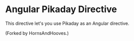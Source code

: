 # Angular Pikaday Directive

This directive let's you use Pikaday as an Angular directive.

(Forked by HornsAndHooves.)